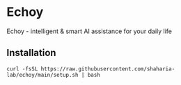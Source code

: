 # Echoy
Echoy - intelligent &amp; smart AI assistance for your daily life

## Installation

```shell
curl -fsSL https://raw.githubusercontent.com/shaharia-lab/echoy/main/setup.sh | bash
```